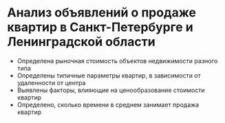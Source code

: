 #  Анализ объявлений о продаже квартир в Санкт-Петербурге и Ленинградской области  
- Определена рыночная стоимость объектов недвижимости разного типа  
- Определены типичные параметры квартир, в зависимости от удаленности от центра  
- Выявлены факторы, влияющие на ценообразование стоимости квартир  
- Определено, сколько времени в среднем занимает продажа квартир  
